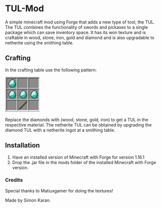 # TUL-Mod
A simple minecraft mod using Forge that adds a new type of tool, the TUL.
The TUL combines the functionality of swords and pickaxes to a single package which can save inventory space.
It has its won texture and is craftable in wood, stone, iron, gold and diamond and is also upgradable to netherite using the smithing table.
## Crafting
In the crafting table use the following pattern:

![crafting recipe](/images/crafting.png)

Replace the diamonds with (wood, stone, gold, iron) to get a TUL in the respective material.
The netherite TUL can be obtained by upgrading the diamond TUL with a netherite ingot at a smithing table.

## Installation
1) Have an installed version of Minecraft with Forge for version 1.16.1
2) Drop the .jar file in the mods folder of the installed Minecraft with Forge version.

### Credits
Special thanks to Matiuxgamer for doing the textures!

Made by Simon Karan.



